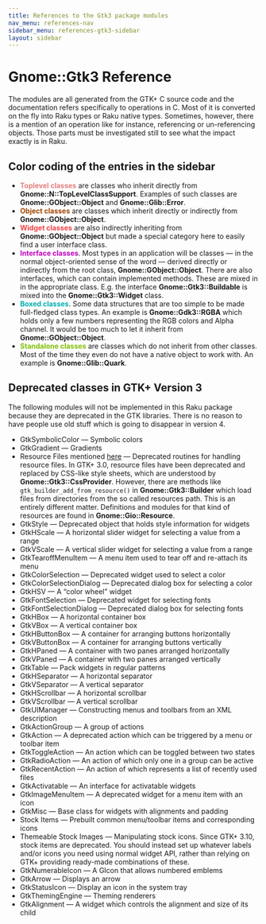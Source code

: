 ```yaml
---
title: References to the Gtk3 package modules
nav_menu: references-nav
sidebar_menu: references-gtk3-sidebar
layout: sidebar
---
```

# Gnome::Gtk3 Reference

The modules are all generated from the GTK+ C source code and the documentation refers specifically to operations in C. Most of it is converted on the fly into Raku types or Raku native types. Sometimes, however, there is a mention of an operation like for instance, referencing or un-referencing objects. Those parts must be investigated still to see what the impact exactly is in Raku.

## Color coding of the entries in the sidebar
* <strong style="color:#e58080;">Toplevel classes</strong> are classes who inherit directly from **Gnome::N::TopLevelClassSupport**. Examples of such classes are **Gnome::GObject::Object** and **Gnome::Glib::Error**.
* <strong style="color:#a04500;">Object classes</strong> are classes which inherit directly or indirectly from **Gnome::GObject::Object**.
* <strong style="color:#f54045;">Widget classes</strong> are also indirectly inheriting from **Gnome::GObject::Object** but made a special category here to easily find a user interface class.
* <strong style="color:#bf00bf;">Interface classes</strong>. Most types in an application will be classes — in the normal object-oriented sense of the word — derived directly or indirectly from the root class, **Gnome::GObject::Object**. There are also interfaces, which can contain implemented methods. These are mixed in in the appropriate class. E.g. the interface **Gnome::Gtk3::Buildable** is mixed into the **Gnome::Gtk3::Widget** class. <!--Interfaces can thus be described as mixins.-->
* <strong style="color:#00afaf;">Boxed classes</strong>. Some data structures that are too simple to be made full-fledged class types. <!-- (with all the overhead incurred) may still need to be registered with the type system. --> An example is **Gnome::Gdk3::RGBA** which holds only a few numbers representing the RGB colors and Alpha channel. It would be too much to let it inherit from **Gnome::GObject::Object**. <!--For example, we might have a class to which we want to add a background-color property, whose values should be instances of a structure that looks like struct color { int r, g, b; }. To avoid having to subclass GObject, we can create a boxed type to represent this structure, and provide functions for copying and freeing. GObject ships with a handful of boxed types wrapping simple GLib data types. Another use for boxed types is as a way to wrap foreign objects in a tagged container that the type system can identify and will know how to copy and free.-->
* <strong style="color:#80bf00;">Standalone classes</strong> are classes which do not inherit from other classes. Most of the time they even do not have a native object to work with. An example is **Gnome::Glib::Quark**.

<!--
The documentation icons are
* 📔 There is no documentation. Older modules were made by hand and did not have documentation. Now, with the help of a Raku program C-source files are skimmed to get the subroutines and types along with their documentation. The entry will not be active.
* 🕮 Documentation generated. Documentation is only generated. Needs a rewrite to change c-code examples etc. Also subroutines are commented out when there are unsupported (for now) dependencies or that subroutines do not have any use in the Raku environment.
* 📖 Documentation rewritten. This means that the documentation is reread and changed to show a more Raku attitude.
* 🗸 Documentation has examples. There are examples in the documentation added.

The test icons are
* 🗒 No tests for this module.
* 🗇 Module parses ok (module load). This means that the `use module-name;` statement as well as the `.new()` call, succeeds.
* 🗊 Module subs and methods are tested.
* 🗲 Signals are tested when available, otherwise it is skipped.
* ⌺ Styling is tested when available, otherwise it is skipped.
* 🗸 All that is available is tested.
-->

## Deprecated classes in GTK+ Version 3

The following modules will not be implemented in this Raku package because they are deprecated in the GTK libraries. There is no reason to have people use old stuff which is going to disappear in version 4.

* GtkSymbolicColor — Symbolic colors
* GtkGradient — Gradients
* Resource Files mentioned [here](https://developer.gnome.org/gtk3/stable/gtk3-Resource-Files.html) — Deprecated routines for handling resource files. In GTK+ 3.0, resource files have been deprecated and replaced by CSS-like style sheets, which are understood by **Gnome::Gtk3::CssProvider**. However, there are methods like `gtk_builder_add_from_resource()` in **Gnome::Gtk3::Builder** which load files from directories from the so called resources path. This is an entirely different matter. Definitions and modules for that kind of resources are found in **Gnome::Gio::Resource**.
* GtkStyle — Deprecated object that holds style information for widgets
* GtkHScale — A horizontal slider widget for selecting a value from a range
* GtkVScale — A vertical slider widget for selecting a value from a range
* GtkTearoffMenuItem — A menu item used to tear off and re-attach its menu
* GtkColorSelection — Deprecated widget used to select a color
* GtkColorSelectionDialog — Deprecated dialog box for selecting a color
* GtkHSV — A “color wheel” widget
* GtkFontSelection — Deprecated widget for selecting fonts
* GtkFontSelectionDialog — Deprecated dialog box for selecting fonts
* GtkHBox — A horizontal container box
* GtkVBox — A vertical container box
* GtkHButtonBox — A container for arranging buttons horizontally
* GtkVButtonBox — A container for arranging buttons vertically
* GtkHPaned — A container with two panes arranged horizontally
* GtkVPaned — A container with two panes arranged vertically
* GtkTable — Pack widgets in regular patterns
* GtkHSeparator — A horizontal separator
* GtkVSeparator — A vertical separator
* GtkHScrollbar — A horizontal scrollbar
* GtkVScrollbar — A vertical scrollbar
* GtkUIManager — Constructing menus and toolbars from an XML description
* GtkActionGroup — A group of actions
* GtkAction — A deprecated action which can be triggered by a menu or toolbar item
* GtkToggleAction — An action which can be toggled between two states
* GtkRadioAction — An action of which only one in a group can be active
* GtkRecentAction — An action of which represents a list of recently used files
* GtkActivatable — An interface for activatable widgets
* GtkImageMenuItem — A deprecated widget for a menu item with an icon
* GtkMisc — Base class for widgets with alignments and padding
* Stock Items — Prebuilt common menu/toolbar items and corresponding icons
* Themeable Stock Images — Manipulating stock icons. Since GTK+ 3.10, stock items are deprecated. You should instead set up whatever labels and/or icons you need using normal widget API, rather than relying on GTK+ providing ready-made combinations of these.
* GtkNumerableIcon — A GIcon that allows numbered emblems
* GtkArrow — Displays an arrow
* GtkStatusIcon — Display an icon in the system tray
* GtkThemingEngine — Theming renderers
* GtkAlignment — A widget which controls the alignment and size of its child

